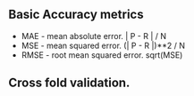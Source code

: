 ## Basic Accuracy metrics
* MAE - mean absolute error. | P - R | / N
* MSE  - mean squared error. (| P - R |)**2 / N
* RMSE - root mean squared error. sqrt(MSE)

## Cross fold validation. 

